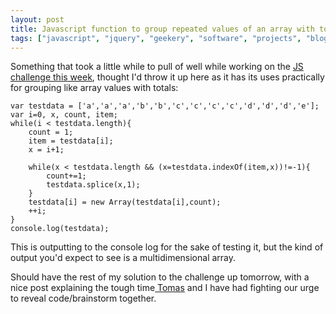 ```yaml
---
layout: post
title: Javascript function to group repeated values of an array with totals
tags: ["javascript", "jquery", "geekery", "software", "projects", "blog"]
---
```


Something that took a little while to pull of well while working on the <a href="http://blog.omgmog.net/post/3707266857" target="_blank">JS challenge this week</a>, thought I'd throw it up here as it has its uses practically for grouping like array values with totals:

<pre><code data-language="javascript">var testdata = ['a','a','a','b','b','c','c','c','c','d','d','d','e'];
var i=0, x, count, item;
while(i &lt; testdata.length){
    count = 1;
    item = testdata[i];
    x = i+1; 

    while(x &lt; testdata.length &amp;&amp; (x=testdata.indexOf(item,x))!=-1){
        count+=1;
        testdata.splice(x,1);
    }        
    testdata[i] = new Array(testdata[i],count);
    ++i;
}
console.log(testdata);</code></pre>

This is outputting to the console log for the sake of testing it, but the kind of output you'd expect to see is a multidimensional array.

Should have the rest of my solution to the challenge up tomorrow, with a nice post explaining the tough time<a href="http://blog.tmayr.com" target="_blank"> Tomas</a> and I have had fighting our urge to reveal code/brainstorm together.
